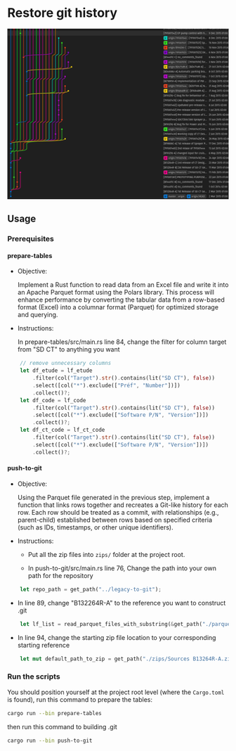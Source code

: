 # Restore git history

![legacy_git.png](./docs/legacy_git.png)

## Usage

### Prerequisites

#### prepare-tables

- Objective:

  Implement a Rust function to read data from an Excel file and write it
  into an Apache Parquet format using the Polars library. This process will
  enhance performance by converting the tabular data from a row-based format
  (Excel) into a columnar format (Parquet) for optimized storage and querying.

- Instructions:

  In prepare-tables/src/main.rs line 84,
  change the filter for column target from "SD CT" to anything you want

```rust
    // remove unnecessary columns
    let df_etude = lf_etude
        .filter(col("Target").str().contains(lit("SD CT"), false))
        .select([col("*").exclude(["Préf", "Number"])])
        .collect()?;
    let df_code = lf_code
        .filter(col("Target").str().contains(lit("SD CT"), false))
        .select([col("*").exclude(["Software P/N", "Version"])])
        .collect()?;
    let df_ct_code = lf_ct_code
        .filter(col("Target").str().contains(lit("SD CT"), false))
        .select([col("*").exclude(["Software P/N", "Version"])])
        .collect()?;

```

#### push-to-git

- Objective:

  Using the Parquet file generated in the previous step, implement a function
  that links rows together and recreates a Git-like history for each row.
  Each row should be treated as a commit, with relationships (e.g., parent-child)
  established between rows based on specified criteria
  (such as IDs, timestamps, or other unique identifiers).

- Instructions:

  - Put all the zip files into `zips/` folder at the project root.

  - In push-to-git/src/main.rs line 76,
    Change the path into your own path for the repository

```rust
    let repo_path = get_path("../legacy-to-git");
```

- In line 89,
  change "B132264R-A" to the reference you want to construct .git

```rust
    let lf_list = read_parquet_files_with_substring(&get_path("./parquets"), "B13264R-A");
```

- In line 94,
  change the starting zip file location to your corresponding starting reference

```rust
    let mut default_path_to_zip = get_path("./zips/Sources B13264R-A.zip");
```

### Run the scripts

You should position yourself at the project root level
(where the `Cargo.toml` is found),
run this command to prepare the tables:

```bash
cargo run --bin prepare-tables
```

then run this command to building .git

```bash
cargo run --bin push-to-git
```

